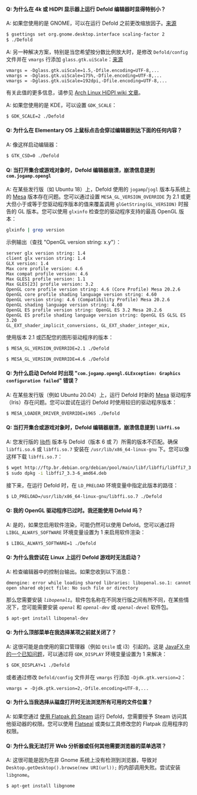 #### Q: 为什么在 4k 或 HiDPI 显示器上运行 Defold 编辑器时显得特别小？

A: 如果您使用的是 GNOME，可以在运行 Defold 之前更改缩放因子。[来源](https://unix.stackexchange.com/a/552411)

```bash
$ gsettings set org.gnome.desktop.interface scaling-factor 2
$ ./Defold
```

A: 另一种解决方案，特别是当您希望按分数比例放大时，是修改 `Defold/config` 文件并在 `vmargs` 行添加 `glass.gtk.uiScale`：[来源](https://forum.defold.com/t/4k-hidpi-monitor-support-solved/64108/12?u=britzl)

```
vmargs = -Dglass.gtk.uiScale=1.5,-Dfile.encoding=UTF-8,...
vmargs = -Dglass.gtk.uiScale=175%,-Dfile.encoding=UTF-8,...
vmargs = -Dglass.gtk.uiScale=192dpi,-Dfile.encoding=UTF-8,...
```

有关此值的更多信息，请参见 [Arch Linux HiDPI wiki 文章](https://wiki.archlinux.org/title/HiDPI#JavaFX)。

A: 如果您使用的是 KDE，可以设置 `GDK_SCALE`：

```bash
$ GDK_SCALE=2 ./Defold
```

#### Q: 为什么在 Elementary OS 上鼠标点击会穿过编辑器到达下面的任何内容？

A: 像这样启动编辑器：

```bash
$ GTK_CSD=0 ./Defold
```


#### Q: 当打开集合或游戏对象时，Defold 编辑器崩溃，崩溃信息提到 `com.jogamp.opengl`

A: 在某些发行版（如 Ubuntu 18）上，Defold 使用的 `jogamp`/`jogl` 版本与系统上的 [Mesa](https://docs.mesa3d.org/) 版本存在问题。您可以通过设置 `MESA_GL_VERSION_OVERRIDE` 为 2.1 或更大但小于或等于您驱动程序版本的值来覆盖调用 `glGetString(GL_VERSION)` 时报告的 GL 版本。您可以使用 `glxinfo` 检查您的驱动程序支持的最高 OpenGL 版本：

```bash
glxinfo | grep version
```

示例输出（查找 "OpenGL version string: x.y"）：

```
server glx version string: 1.4
client glx version string: 1.4
GLX version: 1.4
Max core profile version: 4.6
Max compat profile version: 4.6
Max GLES1 profile version: 1.1
Max GLES[23] profile version: 3.2
OpenGL core profile version string: 4.6 (Core Profile) Mesa 20.2.6
OpenGL core profile shading language version string: 4.60
OpenGL version string: 4.6 (Compatibility Profile) Mesa 20.2.6
OpenGL shading language version string: 4.60
OpenGL ES profile version string: OpenGL ES 3.2 Mesa 20.2.6
OpenGL ES profile shading language version string: OpenGL ES GLSL ES 3.20
GL_EXT_shader_implicit_conversions, GL_EXT_shader_integer_mix,
```

使用版本 2.1 或匹配您的图形驱动程序的版本：

```bash
$ MESA_GL_VERSION_OVERRIDE=2.1 ./Defold
```

```bash
$ MESA_GL_VERSION_OVERRIDE=4.6 ./Defold
```


#### Q: 为什么启动 Defold 时出现 "`com.jogamp.opengl.GLException: Graphics configuration failed`" 错误？

A: 在某些发行版（例如 Ubuntu 20.04）上，运行 Defold 时新的 [Mesa](https://docs.mesa3d.org/) 驱动程序（Iris）存在问题。您可以尝试在运行 Defold 时使用较旧的驱动程序版本：

```bash
$ MESA_LOADER_DRIVER_OVERRIDE=i965 ./Defold
```


#### Q: 当打开集合或游戏对象时，Defold 编辑器崩溃，崩溃信息提到 `libffi.so`

A: 您发行版的 [libffi](https://sourceware.org/libffi/) 版本与 Defold（版本 6 或 7）所需的版本不匹配。确保 `libffi.so.6` 或 `libffi.so.7` 安装在 `/usr/lib/x86_64-linux-gnu` 下。您可以像这样下载 `libffi.so.7`：

```bash
$ wget http://ftp.br.debian.org/debian/pool/main/libf/libffi/libffi7_3.3-6_amd64.deb
$ sudo dpkg -i libffi7_3.3-6_amd64.deb
```

接下来，在运行 Defold 时，在 `LD_PRELOAD` 环境变量中指定此版本的路径：

```bash
$ LD_PRELOAD=/usr/lib/x86_64-linux-gnu/libffi.so.7 ./Defold
```


#### Q: 我的 OpenGL 驱动程序已过时。我还能使用 Defold 吗？

A: 是的，如果您启用软件渲染，可能仍然可以使用 Defold。您可以通过将 `LIBGL_ALWAYS_SOFTWARE` 环境变量设置为 1 来启用软件渲染：

```bash
$ LIBGL_ALWAYS_SOFTWARE=1 ./Defold
```


#### Q: 为什么我尝试在 Linux 上运行 Defold 游戏时无法启动？

A: 检查编辑器中的控制台输出。如果您收到以下消息：

```
dmengine: error while loading shared libraries: libopenal.so.1: cannot open shared object file: No such file or directory
```

那么您需要安装 *`libopenal1`*。软件包名称在不同发行版之间有所不同，在某些情况下，您可能需要安装 *`openal`* 和 *`openal-dev`* 或 *`openal-devel`* 软件包。

```bash
$ apt-get install libopenal-dev
```

#### Q: 为什么顶部菜单在我选择某项之前就关闭了？

A: 这很可能是由使用的窗口管理器（例如 `Qtile` 或 i3）引起的。这是 [JavaFX 中的一个已知问题](https://bugs.openjdk.org/browse/JDK-8251240?focusedCommentId=14362084&page=com.atlassian.jira.plugin.system.issuetabpanels%3Acomment-tabpanel#comment-14362084)，可以通过将 `GDK_DISPLAY` 环境变量设置为 1 来解决：

```bash
$ GDK_DISPLAY=1 ./Defold
```

或者通过修改 `Defold/config` 文件并在 `vmargs` 行添加 `-Djdk.gtk.version=2`：

```
vmargs = -Djdk.gtk.version=2,-Dfile.encoding=UTF-8,...
```


#### Q: 为什么当我选择从磁盘打开时无法浏览所有可用的文件位置？

A: 如果您通过 [使用 Flatpak 的 Steam](https://flathub.org/apps/com.valvesoftware.Steam) 运行 Defold，您需要授予 Steam 访问其他驱动器的权限。您可以使用 [Flatseal](https://flathub.org/apps/com.github.tchx84.Flatseal) 或类似工具修改您的 Flatpak 应用程序的权限。


#### Q: 为什么我无法打开 Web 分析器或任何其他需要浏览器的菜单选项？

A: 这很可能是因为在非 Gnome 系统上没有检测到浏览器，导致对 `Desktop.getDesktop().browse(new URI(url));` 的内部调用失败。尝试安装 `libgnome`。

```bash
$ apt-get install libgnome
```
